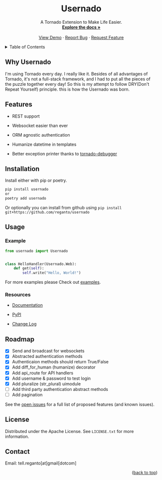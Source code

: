 <a id="top"></a>
<br />

<div align="center">
  <h1>Usernado</h1>
  <p align="center">
    A Tornado Extension to Make Life Easier.
    <br />
    <a href="#"><strong>Explore the docs »</strong></a>
    <br />
    <br />
    <a href="https://github.com/reganto/Usernado/tree/master/example">View Demo</a>
    ·
    <a href="https://github.com/reganto/Usernado/issues">Report Bug</a>
    ·
    <a href="https://github.com/reganto/Usernado/issues">Request Feature</a>
  </p>
</div>

<!-- TABLE OF CONTENTS -->

<details>
  <summary>Table of Contents</summary>
  <ol>
    <li><a href="#why-usernado">Why Usernado</a></li>
    <li><a href="#features">Features</a></li>
    <li><a href="#installation">Installation</a></li>
    <li>
      <a href="#usage">Usage</a>
      <ul>
        <li><a href="#example">Example</a></li>
        <li><a href="#resources">Resources</a></li>
      </ul>
    </li>
    <li><a href="#roadmap">Roadmap</a></li>
    <li><a href="#license">License</a></li>
    <li><a href="#contact">Contact</a></li>
  </ol>
</details>

<!-- Why Userndo  -->

## Why Usernado

I'm using Tornado every day. I really like it. Besides of all advantages of Tornado, it's not a full-stack framework, and I had to put all the pieces of the puzzle together every day! So this is my attempt to follow DRY(Don't Repeat Yourself) principle. this is how the Usernado was born.

<!-- Features -->

## Features

- REST support

- Websocket easier than ever

- ORM agnostic authentication

- Humanize datetime in templates

- Better exception printer thanks to [tornado-debugger](https://github.com/bhch/tornado-debugger)

<!-- Getting Started -->

## Installation

Install either with pip or poetry.

```bash
pip install usernado
or
poetry add usernado
```

Or optionally you can install from github using `pip install git+https://github.com/reganto/usernado`

<!-- USAGE EXAMPLES -->

## Usage

### Example

```python
from usernado import Usernado


class HelloHandler(Usernado.Web):
    def get(self):
        self.write("Hello, World!")
```

For more examples please Check out [examples](https://github.com/reganto/Usernado/tree/master/example).

### Resources

- [Documentation](#)

- [PyPI](https://pypi.org/project/usernado/)

- [Change Log](https://github.com/reganto/Usernado/blob/master/CHANGES.md)

<!-- ROADMAP -->

## Roadmap

- [x] Send and broadcast for websockets
- [x] Abstracted authentication methods
- [x] Authenticaion methods should return True/False
- [x] Add diff_for_human (humanize) decorator
- [x] Add api_route for API handlers
- [x] Add username & password to test login 
- [x] Add pluralize (str_plural) uimodule
- [ ] Add third party authentication abstract methods
- [ ] Add pagination

See the [open issues](https://github.com/reganto/Usernado/issues) for a full list of proposed features (and known issues).

<!-- LICENSE -->

## License

Distributed under the Apache License. See `LICENSE.txt` for more information.

<!-- CONTACT -->

## Contact

Email: tell.reganto[at]gmail[dotcom]

<p align="right">(<a href="#top">back to top</a>)</p>
